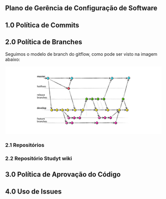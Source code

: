 ## Plano de Gerência de Configuração de Software
## 1.0 Política de Commits


## 2.0 Política de Branches

Seguimos o modelo de branch do gitflow, como pode ser visto na imagem abaixo:

![Gitflow](gitflow.jpeg)

### 2.1 Repositórios

### 2.2 Repositório Studyt wiki

## 3.0 Política de Aprovação do Código

## 4.0 Uso de Issues


